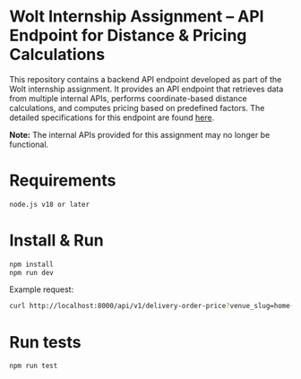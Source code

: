 # Wolt Internship Assignment – API Endpoint for Distance & Pricing Calculations
This repository contains a backend API endpoint developed as part of the Wolt internship assignment. It provides an API endpoint that retrieves data from multiple internal APIs, performs coordinate-based distance calculations, and computes pricing based on predefined factors. The detailed specifications for this endpoint are found [here](https://github.com/emarkula24/backend-internship-2025).

**Note:** The internal APIs provided for this assignment may no longer be functional.
# Requirements
  ```sh
  node.js v18 or later
  ```

# Install & Run
  ```sh
  npm install
  npm run dev
  ```
Example request:
```sh
curl http://localhost:8000/api/v1/delivery-order-price?venue_slug=home-assignment-venue-helsinki&cart_value=1000&user_lat=60.17094&user_lon=24.93087
```
# Run tests
  ```sh
  npm run test
  ```
